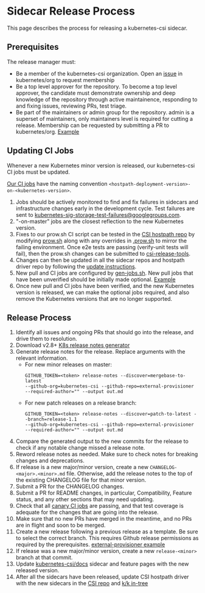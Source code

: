 # Sidecar Release Process

This page describes the process for releasing a kubernetes-csi sidecar.

## Prerequisites

The release manager must:

* Be a member of the kubernetes-csi organization. Open an
  [issue](https://github.com/kubernetes/org/issues/new?assignees=&labels=area%2Fgithub-membership&template=membership.md&title=REQUEST%3A+New+membership+for+%3Cyour-GH-handle%3E) in
  kubernetes/org to request membership
* Be a top level approver for the repository. To become a top level approver,
  the candidate must demonstrate ownership and deep knowledge of the repository
  through active maintainence, responding to and fixing issues, reviewing PRs,
  test triage.
* Be part of the maintainers or admin group for the repository. admin is a
  superset of maintainers, only maintainers level is required for cutting a
  release.  Membership can be requested by submitting a PR to kubernetes/org.
  [Example](https://github.com/kubernetes/org/pull/1467)

## Updating CI Jobs
Whenever a new Kubernetes minor version is released, our kubernetes-csi CI jobs
must be updated.

[Our CI jobs](https://k8s-testgrid.appspot.com/sig-storage-csi-ci) have the
naming convention `<hostpath-deployment-version>-on-<kubernetes-version>`.

1. Jobs should be actively monitored to find and fix failures in sidecars and
   infrastructure changes early in the development cycle. Test failures are sent
   to kubernetes-sig-storage-test-failures@googlegroups.com.
1. "-on-master" jobs are the closest reflection to the new Kubernetes version.
1. Fixes to our prow.sh CI script can be tested in the [CSI hostpath
   repo](https://github.com/kubernetes-csi/csi-driver-host-path) by modifying
   [prow.sh](https://github.com/kubernetes-csi/csi-driver-host-path/blob/master/release-tools/prow.sh)
   along with any overrides in
   [.prow.sh](https://github.com/kubernetes-csi/csi-driver-host-path/blob/master/.prow.sh)
   to mirror the failing environment. Once e2e tests are passing (verify-unit tests
   will fail), then the prow.sh changes can be submitted to [csi-release-tools](https://github.com/kubernetes-csi/csi-release-tools).
1. Changes can then be updated in all the sidecar repos and hostpath driver repo
   by following the [update
   instructions](https://github.com/kubernetes-csi/csi-release-tools/blob/master/README.md#sharing-and-updating).
1. New pull and CI jobs are configured by
   [gen-jobs.sh](https://github.com/kubernetes/test-infra/blob/master/config/jobs/kubernetes-csi/gen-jobs.sh).
   New pull jobs that have been unverified should be initially made optional.
   [Example](https://github.com/kubernetes/test-infra/pull/15055)
1. Once new pull and CI jobs have been verified, and the new Kubernetes version
   is released, we can make the optional jobs required, and also remove the
   Kubernetes versions that are no longer supported.

## Release Process
1. Identify all issues and ongoing PRs that should go into the release, and
  drive them to resolution.
1. Download v2.8+ [K8s release notes
  generator](https://github.com/kubernetes/release/tree/master/cmd/release-notes)
1. Generate release notes for the release. Replace arguments with the relevant
  information.
    * For new minor releases on master:
        ```
        GITHUB_TOKEN=<token> release-notes --discover=mergebase-to-latest
        --github-org=kubernetes-csi --github-repo=external-provisioner
        --required-author="" --output out.md
        ```
    * For new patch releases on a release branch:
        ```
        GITHUB_TOKEN=<token> release-notes --discover=patch-to-latest --branch=release-1.1
        --github-org=kubernetes-csi --github-repo=external-provisioner
        --required-author="" --output out.md
        ```
1. Compare the generated output to the new commits for the release to check if
   any notable change missed a release note.
1. Reword release notes as needed. Make sure to check notes for breaking
   changes and deprecations.
1. If release is a new major/minor version, create a new `CHANGELOG-<major>.<minor>.md`
   file. Otherwise, add the release notes to the top of the existing CHANGELOG
   file for that minor version.
1. Submit a PR for the CHANGELOG changes.
1. Submit a PR for README changes, in particular, Compatibility, Feature status,
   and any other sections that may need updating.
1. Check that all [canary CI
  jobs](https://k8s-testgrid.appspot.com/sig-storage-csi-ci) are passing,
  and that test coverage is adequate for the changes that are going into the release.
1. Make sure that no new PRs have merged in the meantime, and no PRs are in
   flight and soon to be merged.
1. Create a new release following a previous release as a template. Be sure to select the correct
   branch. This requires Github release permissions as required by the prerequisites.
   [external-provisioner example](https://github.com/kubernetes-csi/external-provisioner/releases/new)
1. If release was a new major/minor version, create a new `release-<minor>`
   branch at that commit.
1. Update [kubernetes-csi/docs](https://github.com/kubernetes-csi/docs) sidecar
   and feature pages with the new released version.
1. After all the sidecars have been released, update
   CSI hostpath driver with the new sidecars in the [CSI repo](https://github.com/kubernetes-csi/csi-driver-host-path/tree/master/deploy)
   and [k/k
   in-tree](https://github.com/kubernetes/kubernetes/tree/master/test/e2e/testing-manifests/storage-csi/hostpath/hostpath)
